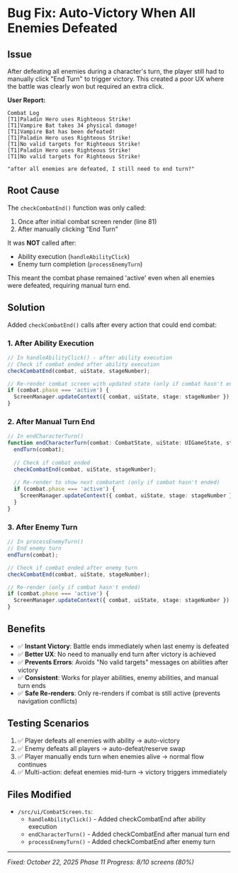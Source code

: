 # Bug Fix: Auto-Victory When All Enemies Defeated

## Issue
After defeating all enemies during a character's turn, the player still had to manually click "End Turn" to trigger victory. This created a poor UX where the battle was clearly won but required an extra click.

**User Report:**
```
Combat Log
[T1]Paladin Hero uses Righteous Strike!
[T1]Vampire Bat takes 34 physical damage!
[T1]Vampire Bat has been defeated!
[T1]Paladin Hero uses Righteous Strike!
[T1]No valid targets for Righteous Strike!
[T1]Paladin Hero uses Righteous Strike!
[T1]No valid targets for Righteous Strike!

"after all enemies are defeated, I still need to end turn?"
```

## Root Cause
The `checkCombatEnd()` function was only called:
1. Once after initial combat screen render (line 81)
2. After manually clicking "End Turn"

It was **NOT** called after:
- Ability execution (`handleAbilityClick`)
- Enemy turn completion (`processEnemyTurn`)

This meant the combat phase remained 'active' even when all enemies were defeated, requiring manual turn end.

## Solution
Added `checkCombatEnd()` calls after every action that could end combat:

### 1. After Ability Execution
```typescript
// In handleAbilityClick() - after ability execution
// Check if combat ended after ability execution
checkCombatEnd(combat, uiState, stageNumber);

// Re-render combat screen with updated state (only if combat hasn't ended)
if (combat.phase === 'active') {
  ScreenManager.updateContext({ combat, uiState, stage: stageNumber });
}
```

### 2. After Manual Turn End
```typescript
// In endCharacterTurn()
function endCharacterTurn(combat: CombatState, uiState: UIGameState, stageNumber?: number): void {
  endTurn(combat);
  
  // Check if combat ended
  checkCombatEnd(combat, uiState, stageNumber);
  
  // Re-render to show next combatant (only if combat hasn't ended)
  if (combat.phase === 'active') {
    ScreenManager.updateContext({ combat, uiState, stage: stageNumber });
  }
}
```

### 3. After Enemy Turn
```typescript
// In processEnemyTurn()
// End enemy turn
endTurn(combat);

// Check if combat ended after enemy turn
checkCombatEnd(combat, uiState, stageNumber);

// Re-render (only if combat hasn't ended)
if (combat.phase === 'active') {
  ScreenManager.updateContext({ combat, uiState, stage: stageNumber });
}
```

## Benefits
- ✅ **Instant Victory**: Battle ends immediately when last enemy is defeated
- ✅ **Better UX**: No need to manually end turn after victory is achieved
- ✅ **Prevents Errors**: Avoids "No valid targets" messages on abilities after victory
- ✅ **Consistent**: Works for player abilities, enemy abilities, and manual turn ends
- ✅ **Safe Re-renders**: Only re-renders if combat is still active (prevents navigation conflicts)

## Testing Scenarios
1. ✅ Player defeats all enemies with ability → auto-victory
2. ✅ Enemy defeats all players → auto-defeat/reserve swap
3. ✅ Player manually ends turn when enemies alive → normal flow continues
4. ✅ Multi-action: defeat enemies mid-turn → victory triggers immediately

## Files Modified
- `/src/ui/CombatScreen.ts`:
  - `handleAbilityClick()` - Added checkCombatEnd after ability execution
  - `endCharacterTurn()` - Added checkCombatEnd after manual turn end
  - `processEnemyTurn()` - Added checkCombatEnd after enemy turn

---
*Fixed: October 22, 2025*
*Phase 11 Progress: 8/10 screens (80%)*
